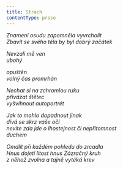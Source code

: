 ```yaml
---
title: Strach
contentType: prose
---
```


_Znamení osudu zapomněla vyvrcholit  
Zbavit se svého těla by byl dobrý začátek_

_Nevzali mě ven  
ubohý_

_opuštěn  
volný čas promrhán_

_Nechat si na zchromlou ruku  
přivázat štětec  
vyšvihnout autoportrét_

_Jak to mohlo dopadnout jinak  
dívá se skrz vaše oči  
nevíte zda jde o lhostejnost či nepřítomnost  
duchem_

_Omdlít při každém pohledu do zrcadla  
Hnus dojetí lítost hnus Zázračný kruh  
z něhož zvolna a tajně vytéká krev_
